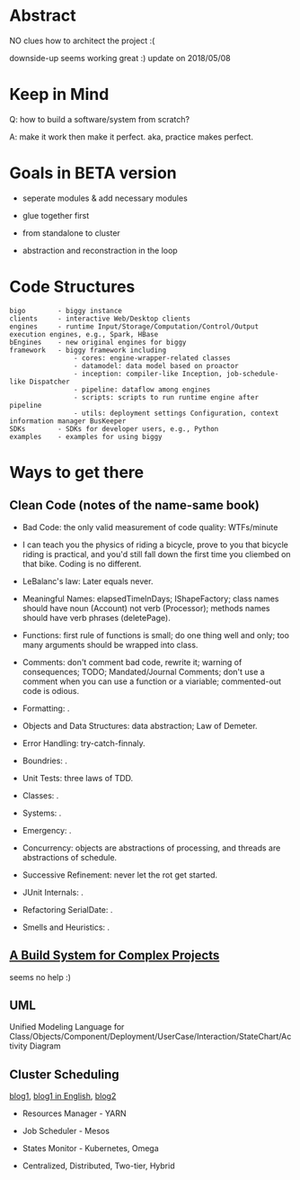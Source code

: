 # Abstract

NO clues how to architect the project :(

downside-up seems working great :) update on 2018/05/08

# Keep in Mind

Q: how to build a software/system from scratch?

A: make it work then make it perfect. aka, practice makes perfect.

# Goals in BETA version

* seperate modules & add necessary modules

* glue together first

* from standalone to cluster

* abstraction and reconstraction in the loop

# Code Structures
	bigo		- biggy instance
	clients		- interactive Web/Desktop clients
	engines		- runtime Input/Storage/Computation/Control/Output execution engines, e.g., Spark, HBase
	bEngines	- new original engines for biggy
	framework	- biggy framework including
					- cores: engine-wrapper-related classes 
					- datamodel: data model based on proactor
					- inception: compiler-like Inception, job-schedule-like Dispatcher 
					- pipeline: dataflow among engines
					- scripts: scripts to run runtime engine after pipeline
					- utils: deployment settings Configuration, context information manager BusKeeper
	SDKs		- SDKs for developer users, e.g., Python
	examples	- examples for using biggy

# Ways to get there

## Clean Code (notes of the name-same book)

* Bad Code: the only valid measurement of code quality: WTFs/minute

* I can teach you the physics of riding a bicycle, prove to you that bicycle riding is practical, and you'd still fall down the first time you cliembed on that bike. Coding is no different.

* LeBalanc's law: Later equals never.

* Meaningful Names: elapsedTimeInDays; IShapeFactory; class names should have noun (Account) not verb (Processor); methods names should have verb phrases (deletePage).

* Functions: first rule of functions is small; do one thing well and only; too many arguments should be wrapped into class.

* Comments: don't comment bad code, rewrite it; warning of consequences; TODO; Mandated/Journal Comments; don't use a comment when you can use a function or a viariable; commented-out code is odious.

* Formatting: .

* Objects and Data Structures: data abstraction; Law of Demeter.

* Error Handling: try-catch-finnaly.

* Boundries: .

* Unit Tests: three laws of TDD.

* Classes: .

* Systems: .

* Emergency: .

* Concurrency: objects are abstractions of processing, and threads are abstractions of schedule.

* Successive Refinement: never let the rot get started.

* JUnit Internals: .

* Refactoring SerialDate: .

* Smells and Heuristics: .

## [A Build System for Complex Projects](http://www.drdobbs.com/tools/a-build-system-for-complex-projects-part/218400678)
seems no help :)

## UML
Unified Modeling Language for Class/Objects/Component/Deployment/UserCase/Interaction/StateChart/Activity Diagram

## Cluster Scheduling
[blog1](https://zhuanlan.zhihu.com/p/34492335), [blog1 in  English](http://www.firmament.io/blog/scheduler-architectures.html),  [blog2](https://zhuanlan.zhihu.com/p/33823266)

* Resources Manager - YARN

* Job Scheduler - Mesos

* States Monitor - Kubernetes, Omega

* Centralized, Distributed, Two-tier, Hybrid